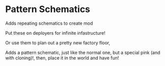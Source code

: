 # Pattern Schematics
 Adds repeating schematics to create mod

Put these on deployers for infinite infastructure!

Or use them to plan out a pretty new factory floor,

Adds a pattern schematic, just like the normal one, but a special pink (and with cloning)!, then, place it in the world and have fun!